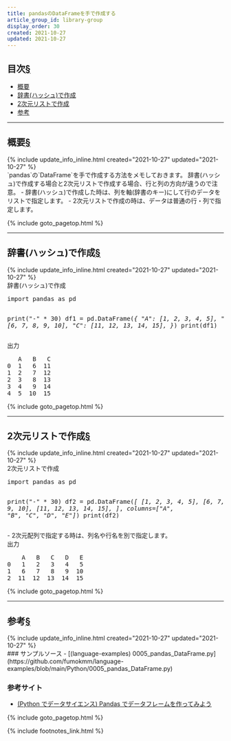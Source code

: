 ```yaml
---
title: pandasのDataFrameを手で作成する
article_group_id: library-group
display_order: 30
created: 2021-10-27
updated: 2021-10-27
---
```


## <a name="index">目次</a><a class="heading-anchor-permalink" href="#目次">§</a>

<ul id="index_ul">
<li><a href="#概要">概要</a></li>
<li><a href="#辞書(ハッシュ)で作成">辞書(ハッシュ)で作成</a></li>
<li><a href="#2次元リストで作成">2次元リストで作成</a></li>
<li><a href="#参考">参考</a></li>
</ul>

* * *
## <a name="概要">概要</a><a class="heading-anchor-permalink" href="#概要">§</a>
<div class="chapter-updated">{% include update_info_inline.html created="2021-10-27" updated="2021-10-27" %}</div>
`pandas`の`DataFrame`を手で作成する方法をメモしておきます。
辞書(ハッシュ)で作成する場合と2次元リストで作成する場合、行と列の方向が違うので注意。  
- 辞書(ハッシュ)で作成した時は、列を軸(辞書のキー)にして行のデータをリストで指定します。
- 2次元リストで作成の時は、データは普通の行・列で指定します。


{% include goto_pagetop.html %}

* * *
## <a name="辞書(ハッシュ)で作成">辞書(ハッシュ)で作成</a><a class="heading-anchor-permalink" href="#辞書(ハッシュ)で作成">§</a>
<div class="chapter-updated">{% include update_info_inline.html created="2021-10-27" updated="2021-10-27" %}</div>
<div class="code-box">
<div class="title">辞書(ハッシュ)で作成</div>
<pre>
import pandas as pd

print("-" * 30)
df1 = pd.DataFrame(<em>{
    "A": [1, 2, 3, 4, 5],
    "B": [6, 7, 8, 9, 10],
    "C": [11, 12, 13, 14, 15],
}</em>)
print(df1)
</pre>
</div>

<div class="code-box-output">
<div class="title">出力</div>
<pre>
   A   B   C
0  1   6  11
1  2   7  12
2  3   8  13
3  4   9  14
4  5  10  15
</pre>
</div>

{% include goto_pagetop.html %}

* * *
## <a name="2次元リストで作成">2次元リストで作成</a><a class="heading-anchor-permalink" href="#2次元リストで作成">§</a>
<div class="chapter-updated">{% include update_info_inline.html created="2021-10-27" updated="2021-10-27" %}</div>
<div class="code-box">
<div class="title">2次元リストで作成</div>
<pre>
import pandas as pd

print("-" * 30)
df2 = pd.DataFrame(<em>[
    [1, 2, 3, 4, 5],
    [6, 7, 8, 9, 10],
    [11, 12, 13, 14, 15],
]</em>, <em class="blue">columns=["A", "B", "C", "D", "E"]</em>)
print(df2)
</pre>
</div>
- 2次元配列で指定する時は、列名や行名を別で指定します。

<div class="code-box-output">
<div class="title">出力</div>
<pre>
    A   B   C   D   E
0   1   2   3   4   5
1   6   7   8   9  10
2  11  12  13  14  15
</pre>
</div>

{% include goto_pagetop.html %}

* * *
## <a name="参考">参考</a><a class="heading-anchor-permalink" href="#参考">§</a>
<div class="chapter-updated">{% include update_info_inline.html created="2021-10-27" updated="2021-10-27" %}</div>
### サンプルソース
- [(language-examples) 0005_pandas_DataFrame.py](https://github.com/fumokmm/language-examples/blob/main/Python/0005_pandas_DataFrame.py)

### 参考サイト
- [(Python でデータサイエンス) Pandas でデータフレームを作ってみよう](https://pythondatascience.plavox.info/pandas/pandas%E3%81%A7%E3%83%87%E3%83%BC%E3%82%BF%E3%83%95%E3%83%AC%E3%83%BC%E3%83%A0%E3%82%92%E4%BD%9C%E3%81%A3%E3%81%A6%E3%81%BF%E3%82%88%E3%81%86)

{% include goto_pagetop.html %}

{% include footnotes_link.html %}
